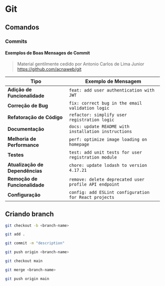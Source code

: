 # Git

## Comandos

### Commits
#### Exemplos de Boas Mensages de Commit

> Material gentilmente cedido por Antonio Carlos de Lima Junior
https://github.com/acnaweb/git

| Tipo             | Exemplo de Mensagem                                        |
|------------------|------------------------------------------------------------|
| **Adição de Funcionalidade** | `feat: add user authentication with JWT`                  |
| **Correção de Bug**         | `fix: correct bug in the email validation logic`            |
| **Refatoração de Código**   | `refactor: simplify user registration logic`                |
| **Documentação**            | `docs: update README with installation instructions`         |
| **Melhoria de Performance** | `perf: optimize image loading on homepage`                  |
| **Testes**                  | `test: add unit tests for user registration module`         |
| **Atualização de Dependências** | `chore: update lodash to version 4.17.21`             |
| **Remoção de Funcionalidade** | `remove: delete deprecated user profile API endpoint`   |
| **Configuração**            | `config: add ESLint configuration for React projects`      |

## Criando branch

```bash
git checkout -b <branch-name>

git add .

git commit -m "description"

git push origin <branch-name>

git checkout main

git merge <branch-name>

git push origin main
```